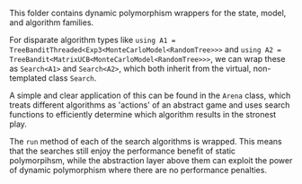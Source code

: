 This folder contains dynamic polymorphism wrappers for the state, model, and algorithm families.

For disparate algorithm types like `using A1 = TreeBanditThreaded<Exp3<MonteCarloModel<RandomTree>>>` and `using A2 = TreeBandit<MatrixUCB<MonteCarloModel<RandomTree>>>`, we can wrap these as `Search<A1>` and `Search<A2>`, which both inherit from the virtual, non-templated class `Search`.

A simple and clear application of this can be found in the `Arena` class, which treats different algorithms as 'actions' of an abstract game and uses search functions to efficiently determine which algorithm results in the stronest play.

The `run` method of each of the search algorithms is wrapped. This means that the searches still enjoy the performance benefit of static polymorpihsm, while the abstraction layer above them can exploit the power of dynamic polymorphism where there are no performance penalties.